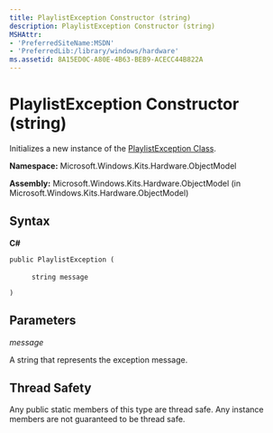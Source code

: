 ```yaml
---
title: PlaylistException Constructor (string)
description: PlaylistException Constructor (string)
MSHAttr:
- 'PreferredSiteName:MSDN'
- 'PreferredLib:/library/windows/hardware'
ms.assetid: 8A15ED0C-A80E-4B63-BEB9-ACECC44B822A
---
```


# PlaylistException Constructor (string)


Initializes a new instance of the [PlaylistException Class](playlistexception-class.md).

**Namespace:** Microsoft.Windows.Kits.Hardware.ObjectModel

**Assembly:** Microsoft.Windows.Kits.Hardware.ObjectModel (in Microsoft.Windows.Kits.Hardware.ObjectModel)

## <span id="Syntax"></span><span id="syntax"></span><span id="SYNTAX"></span>Syntax


**C#**

`public PlaylistException (`

          `string message`

`)`

## <span id="Parameters"></span><span id="parameters"></span><span id="PARAMETERS"></span>Parameters


*message*

A string that represents the exception message.

## <span id="Thread_Safety"></span><span id="thread_safety"></span><span id="THREAD_SAFETY"></span>Thread Safety


Any public static members of this type are thread safe. Any instance members are not guaranteed to be thread safe.

 

 






